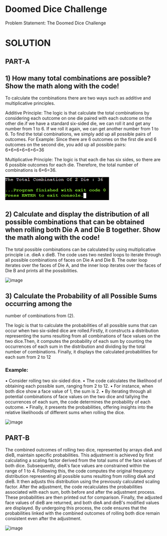 # Doomed Dice Challenge
Problem Statement: The Doomed Dice Challenge

# SOLUTION
## PART-A
## 1)	How many total combinations are possible? Show the math along with the code!

To calculate the combinations there are two ways such as additive and multiplicative principles.

Additive Principle:
The logic is that calculate the total combinations by considering each outcome on one die paired with each outcome on the other die.if we have a standard six-sided die, we can roll it and get any number from 1 to 6. If we roll it again, we can get another number from 1 to 6. To find the total combinations, we simply add up all possible pairs of outcomes.
For Example:
Since there are 6 outcomes on the first die and 6 outcomes on the second die, you add up all possible pairs: 6+6+6+6+6+6=36

Multiplicative Principle:
The logic is that each die has six sides, so there are 6 possible outcomes for each die. Therefore, the total number of combinations is 6×6=36.

![image](https://github.com/Bhaski47/Doomed_Dice_Challenge/blob/main/PartA1.java_Output.png)

## 2)	Calculate and display the distribution of all possible combinations that can be obtained when rolling both Die A and Die B together. Show the math along with the code!

The total possible combinations can be calculated by using multiplicative
principle i.e. dieA x dieB. The code uses two nested loops
to iterate through all possible combinations of faces on Die A and Die B.
The outer loop iterates over the faces of Die A, and the inner loop
iterates over the faces of Die B and prints all the possibilities.

![image](https://github.com/Bhaski47/Doomed_Dice_Challenge/PartA2.java_Output.png)

## 3)	Calculate the Probability of all Possible Sums occurring among the
number of combinations from (2).

The logic is that to calculate the probabilities of all possible sums that can occur when two six-sided dice are rolled.Firstly, it constructs a distribution representing the sums resulting from all combinations of face values on the two dice.Then, it computes the probability of each sum by counting the occurrences of each sum in the distribution and dividing by the total number of combinations. Finally, it displays the calculated probabilities for each sum from 2 to 12
### Example:
•	Consider rolling two six-sided dice. 
•	The code calculates the likelihood of obtaining each possible sum, ranging from 2 to 12.
•	For instance, when both dice show a face value of 1, the sum is 2. 
•	By iterating through all potential combinations of face values on the two dice and tallying the occurrences of each sum, the code determines the probability of each outcome. 
•	Finally, it presents the probabilities, offering insights into the relative likelihoods of different sums when rolling the dice.

![image](https://github.com/Bhaski47/Doomed_Dice_Challenge/PartA3.java_Output.png)

## PART-B

The combined outcomes of rolling two dice, represented by arrays dieA and dieB, maintain specific probabilities. This adjustment is achieved by first calculating a scaling factor derived from the total sums of the face values of both dice. Subsequently, dieA's face values are constrained within the range of 1 to 4. Following this, the code computes the original frequency distribution representing all possible sums resulting from rolling dieA and dieB. It then adjusts this distribution using the previously calculated scaling factor.
After the adjustment, the code recalculates the probabilities associated with each sum, both before and after the adjustment process. These probabilities are then printed out for comparison. Finally, the adjusted face values of dieB are returned, and both dieA and dieB's modified values are displayed. By undergoing this process, the code ensures that the probabilities linked with the combined outcomes of rolling both dice remain consistent even after the adjustment.

![image](https://github.com/Bhaski47/Doomed_Dice_Challenge/PartB.java_Output)
